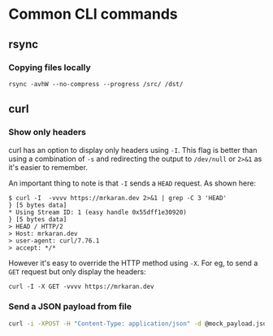 # Common CLI commands

## rsync

### Copying files locally

```
rsync -avhW --no-compress --progress /src/ /dst/
```

## curl

### Show only headers

curl has an option to display only headers using `-I`. This flag is better than using a combination of `-s` and redirecting the output to `/dev/null` or `2>&1` as it's easier to remember.

An important thing to note is that `-I` sends a `HEAD` request. As shown here:

```shell
$ curl -I  -vvvv https://mrkaran.dev 2>&1 | grep -C 3 'HEAD'
} [5 bytes data]
* Using Stream ID: 1 (easy handle 0x55dff1e30920)
} [5 bytes data]
> HEAD / HTTP/2
> Host: mrkaran.dev
> user-agent: curl/7.76.1
> accept: */*
```

However it's easy to override the HTTP method using `-X`. For eg, to send a `GET` request but only display the headers:

```
curl -I -X GET -vvvv https://mrkaran.dev
```

### Send a JSON payload from file

```sh
curl -i -XPOST -H "Content-Type: application/json" -d @mock_payload.json http://localhost:6000/endpoint
```